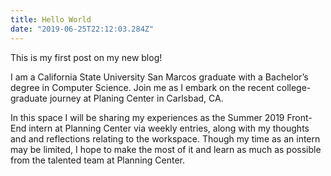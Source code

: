 ```yaml
---
title: Hello World
date: "2019-06-25T22:12:03.284Z"
---
```


This is my first post on my new blog!

I am a California State University San Marcos graduate with a 
Bachelor’s degree in Computer Science. Join me as I embark on the
 recent college-graduate journey at Planing Center in Carlsbad,
CA.

In this space I will be sharing my experiences as the Summer 2019
Front-End intern at Planning Center via weekly entries, along 
with my thoughts and and reflections relating to the workspace. 
Though my time as an intern may be limited, I hope to make the 
most of it and learn as much as possible from the talented team 
at Planning Center.
